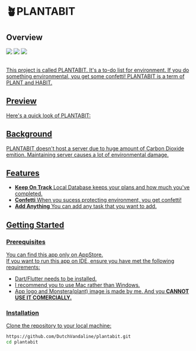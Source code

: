 # 🪴PLANTABIT

## Overview
<img src="https://img.shields.io/badge/Dart-0175C2?style=for-the-badge&logo=Dart&logoColor=white"> <img src="https://img.shields.io/badge/Flutter-02569B?style=for-the-badge&logo=Flutter&logoColor=white"> <a href="https://apps.apple.com/us/app/plantabit/id1600635708"><img src="https://img.shields.io/badge/App Store-0D96F6?style=for-the-badge&logo=App Store&logoColor=white"> <br/><br/>

This project is called PLANTABIT. It's a to-do list for environment. If you do something environmental, you get some confetti!
PLANTABIT is a term of PLANT and HABIT.

## Preview
Here's a quick look of PLANTABIT:


## Background
PLANTABIT doesn't host a server due to huge amount of Carbon Dioxide emition. Maintaining server causes a lot of environmental damage.

## Features

- **Keep On Track** Local Database keeps your plans and how much you've completed.
- **Confetti** When you sucess protecting environment, you get confetti! 
- **Add Anything** You can add any task that you want to add.


## Getting Started
### Prerequisites

You can find this app only on <a href="https://apps.apple.com/us/app/plantabit/id1600635708">AppStore.<br>
If you want to run this app on IDE, ensure you have met the following requirements:

- Dart/Flutter needs to be installed.
- I recommend you to use Mac rather than Windows.
- App logo and Monstera(plant) image is made by me. And you **CANNOT USE IT COMERCIALLY.**


### Installation
Clone the repository to your local machine:

```bash
https://github.com/DutchVandaline/plantabit.git
cd plantabit
```




